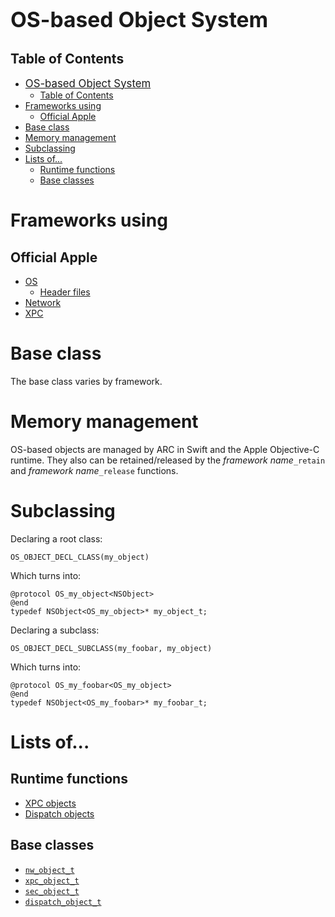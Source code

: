 # <big> OS-based Object System </big>
## Table of Contents
<!-- TOC -->

* [<big> OS-based Object System </big>](#big-os-based-object-system-big)
    * [Table of Contents](#table-of-contents)
* [Frameworks using](#frameworks-using)
    * [Official Apple](#official-apple)
* [Base class](#base-class)
* [Memory management](#memory-management)
* [Subclassing](#subclassing)
* [Lists of...](#lists-of)
    * [Runtime functions](#runtime-functions)
    * [Base classes](#base-classes)

<!-- /TOC -->

# Frameworks using
## Official Apple

* [OS](https://developer.apple.com/documentation/os?language=objc)
    * [Header files](https://github.com/phracker/MacOSX-SDKs/tree/master/MacOSX11.3.sdk/usr/include/os)
* [Network](https://developer.apple.com/documentation/network?language=objc)
* [XPC](https://developer.apple.com/documentation/xpc)

# Base class

The base class varies by framework.

# Memory management

OS-based objects are managed by ARC in Swift and the Apple Objective-C runtime. They also can be retained/released by the *framework name*`_retain` and *framework name*`_release` functions.

# Subclassing

Declaring a root class:
```objc
OS_OBJECT_DECL_CLASS(my_object)
```
Which turns into:
```objc
@protocol OS_my_object<NSObject>
@end
typedef NSObject<OS_my_object>* my_object_t;
```
Declaring a subclass:
```objc
OS_OBJECT_DECL_SUBCLASS(my_foobar, my_object)
```
Which turns into:
```objc
@protocol OS_my_foobar<OS_my_object>
@end
typedef NSObject<OS_my_foobar>* my_foobar_t;
```

# Lists of...
## Runtime functions

* [XPC objects](https://developer.apple.com/documentation/xpc/xpc_objects?language=objc)
* [Dispatch objects](https://developer.apple.com/documentation/dispatch/dispatch_objects)

## Base classes

* [`nw_object_t`](https://developer.apple.com/documentation/network/nw_object_t?language=objc)
* [`xpc_object_t`](https://developer.apple.com/documentation/xpc/xpc_object_t?language=objc)
* [`sec_object_t`](https://developer.apple.com/documentation/security/sec_object_t?language=objc)
* [`dispatch_object_t`](https://developer.apple.com/documentation/dispatch/dispatch_object_t/)